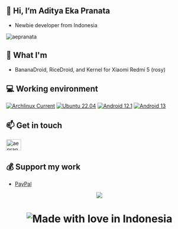 ## 👋 Hi, I’m Aditya Eka Pranata
- Newbie developer from Indonesia
<p align="left"> <img src="https://komarev.com/ghpvc/?username=aepranata&label=Profile%20views&color=0e75b6&style=flat" alt="aepranata" /> </p>

## 🤔 What I'm
- BananaDroid, RiceDroid, and Kernel for Xiaomi Redmi 5 (rosy)

## 💻 Working environment
[![Archlinux Current](https://img.shields.io/badge/Archlinux-Current-blue?style=flat-square&logo=archlinux&logoColor=ffffff)](https://archlinux.org/)
[![Ubuntu 22.04](https://img.shields.io/badge/Ubuntu-22.04-orange?style=flat-square&logo=ubuntu&logoColor=ffffff)](https://releases.ubuntu.com/22.04/)
[![Android 12.1](https://img.shields.io/badge/Android-12.1-success?style=flat-square&logo=android&logoColor=ffffff)](https://www.android.com/)
[![Android 13](https://img.shields.io/badge/Android-13.0-success?style=flat-square&logo=android&logoColor=ffffff)](https://www.android.com/)

## 📫 Get in touch
<p align="left">
<a href="https://t.me/aeranata" target="blank"><img align="center" src="https://cdn.jsdelivr.net/npm/simple-icons@3.0.1/icons/telegram.svg" alt="aepranata" height="30" width="40" /></a>

## 💰 Support my work
 - [PayPal](https://paypal.me/aepranata)

<p align="center"> <img src="https://github-readme-streak-stats.herokuapp.com?user=aepranata&date_format=j%20M%5B%20Y%5D"/></p>

<h1 align="center">

![Made with love in Indonesia](https://madewithlove.now.sh/id?heart=true&template=for-the-badge)
</h1>
